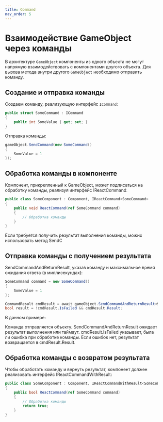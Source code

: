 ```yaml
---
title: Command
nav_order: 5
---
```


# Взаимодействие GameObject через команды

В архитектуре `GameObject` компоненты из одного объекта не могут напрямую взаимодействовать с компонентами другого объекта. Для вызова метода внутри другого `GameObject` необходимо отправить команду.

## Создание и отправка команды

Создаем команду, реализующую интерфейс `ICommand`:

```csharp
public struct SomeCommand : ICommand
{
    public int SomeValue { get; set; }
}
```

Отправка команды:

```csharp
gameObject.SendCommand(new SomeCommand()
{
    SomeValue = 1
});
```

## Обработка команды в компоненте

Компонент, прикрепленный к GameObject, может подписаться на обработку команды, реализуя интерфейс IReactCommand:

```csharp
public class SomeComponent : Component, IReactCommand<SomeCommand>
{
    public void ReactCommand(ref SomeCommand command)
    {
        // Обработка команды
    }
}
```

Если требуется получить результат выполнения команды, можно использовать метод SendC

## Отправка команды с получением результата

SendCommandAndReturnResult, указав команду и максимальное время ожидания ответа (в миллисекундах):

```csharp
SomeCommand command = new SomeCommand()
{
    SomeValue = 1
};

CommandResult cmdResult = await gameObject.SendCommandAndReturnResult<SomeCommand, bool>(command, 1_000);
bool result = !cmdResult.IsFailed && cmdResult.Result;
```

В данном примере:

Команда отправляется объекту.
SendCommandAndReturnResult ожидает результат выполнения или таймаут.
cmdResult.IsFailed указывает, была ли ошибка при обработке команды.
Если ошибок нет, результат возвращается в cmdResult.Result.

## Обработка команды с возвратом результата

Чтобы обработать команду и вернуть результат, компонент должен реализовать интерфейс IReactCommandWithResult:

```csharp
public class SomeComponent : Component, IReactCommandWithResult<SomeCommand, bool>
{
    public bool ReactCommand(ref SomeCommand command)
    {
        // Обработка команды
        return true;
    }
}
```